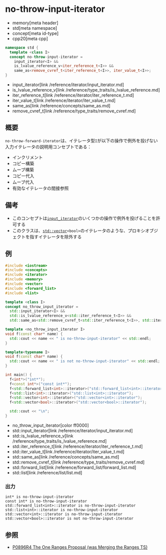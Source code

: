 # no-throw-input-iterator
* memory[meta header]
* std[meta namespace]
* concept[meta id-type]
* cpp20[meta cpp]

```cpp
namespace std {
  template <class I>
  concept no-throw-input-iterator =
    input_iterator<I> &&
    is_lvalue_reference_v<iter_reference_t<I>> &&
    same_as<remove_cvref_t<iter_reference_t<I>>, iter_value_t<I>>;
}
```
* input_iterator[link /reference/iterator/input_iterator.md]
* is_lvalue_reference_v[link /reference/type_traits/is_lvalue_reference.md]
* iter_reference_t[link /reference/iterator/iter_reference_t.md]
* iter_value_t[link /reference/iterator/iter_value_t.md]
* same_as[link /reference/concepts/same_as.md]
* remove_cvref_t[link /reference/type_traits/remove_cvref.md]

## 概要

`no-throw-forward-iterator`は、イテレータ型`I`が以下の操作で例外を投げない入力イテレータの説明用コンセプトである：

- インクリメント
- コピー構築
- ムーブ構築
- コピー代入
- ムーブ代入
- 有効なイテレータの間接参照


## 備考
- このコンセプトは[`input_iterator`](/reference/iterator/input_iterator.md)のいくつかの操作で例外を投げることを許可する
- このクラスは、[`std::vector`](/reference/vector/vector.md)`<bool>`のイテレータのような、プロキシオブジェクトを指すイテレータを除外する


## 例
```cpp example
#include <iostream>
#include <concepts>
#include <iterator>
#include <memory>
#include <vector>
#include <forward_list>
#include <list>

template <class I>
concept no_throw_input_iterator =
  std::input_iterator<I> &&
  std::is_lvalue_reference_v<std::iter_reference_t<I>> &&
  std::same_as<std::remove_cvref_t<std::iter_reference_t<I>>, std::iter_value_t<I>>;

template <no_throw_input_iterator I>
void f(const char* name) {
  std::cout << name << " is no-throw-input-iterator" << std::endl;
}

template<typename I>
void f(const char* name) {
  std::cout << name << " is not no-throw-input-iterator" << std::endl;
}

int main() {
  f<int*>("int*");
  f<const int*>("const int*");
  f<std::forward_list<int>::iterator>("std::forward_list<int>::iterator");
  f<std::list<int>::iterator>("std::list<int>::iterator");
  f<std::vector<int>::iterator>("std::vector<int>::iterator");
  f<std::vector<bool>::iterator>("std::vector<bool>::iterator");

  std::cout << "\n";
}
```
* no_throw_input_iterator[color ff0000]
* std::input_iterator[link /reference/iterator/input_iterator.md]
* std::is_lvalue_reference_v[link /reference/type_traits/is_lvalue_reference.md]
* std::iter_reference_t[link /reference/iterator/iter_reference_t.md]
* std::iter_value_t[link /reference/iterator/iter_value_t.md]
* std::same_as[link /reference/concepts/same_as.md]
* std::remove_cvref_t[link /reference/type_traits/remove_cvref.md]
* std::forward_list[link /reference/forward_list/forward_list.md]
* std::list[link /reference/list/list.md]

### 出力
```
int* is no-throw-input-iterator
const int* is no-throw-input-iterator
std::forward_list<int>::iterator is no-throw-input-iterator
std::list<int>::iterator is no-throw-input-iterator
std::vector<int>::iterator is no-throw-input-iterator
std::vector<bool>::iterator is not no-throw-input-iterator
```


## 参照
- [P0896R4 The One Ranges Proposal (was Merging the Ranges TS)](http://www.open-std.org/jtc1/sc22/wg21/docs/papers/2018/p0896r4.pdf)
